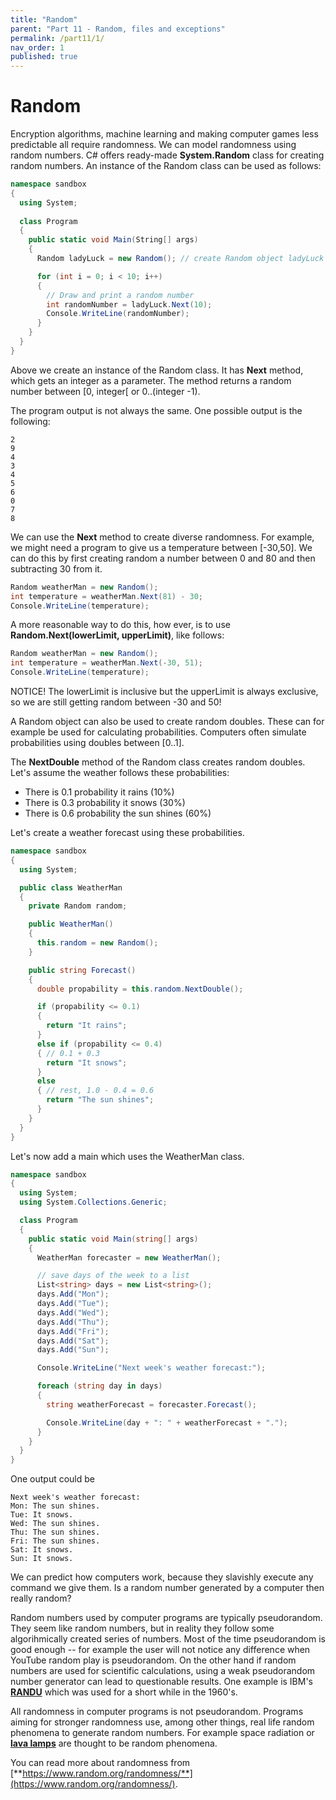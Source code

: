 ```yaml
---
title: "Random"
parent: "Part 11 - Random, files and exceptions"
permalink: /part11/1/
nav_order: 1
published: true
---
```


# Random

Encryption algorithms, machine learning and making computer games less predictable all require randomness. We can model randomness using random numbers. C# offers ready-made **System.Random** class for creating random numbers. An instance of the Random class can be used as follows:

```cs
namespace sandbox
{
  using System;
  
  class Program
  {
    public static void Main(String[] args)
    {
      Random ladyLuck = new Random(); // create Random object ladyLuck

      for (int i = 0; i < 10; i++)
      {
        // Draw and print a random number
        int randomNumber = ladyLuck.Next(10);
        Console.WriteLine(randomNumber);
      }
    }
  }
}
```

Above we create an instance of the Random class. It has **Next** method, which gets an integer as a parameter. The method returns a random number between [0, integer[ or 0..(integer -1).

The program output is not always the same. One possible output is the following:

```console
2 
9 
4 
3 
4 
5 
6 
0 
7 
8
```

We can use the **Next** method to create diverse randomness. For example, we might need a program to give us a temperature between \[-30,50\]. We can do this by first creating random a number between 0 and 80 and then subtracting 30 from it.


```cs
Random weatherMan = new Random();
int temperature = weatherMan.Next(81) - 30;
Console.WriteLine(temperature);
```

A more reasonable way to do this, how ever, is to use **Random.Next(lowerLimit, upperLimit)**, like follows:

```cs
Random weatherMan = new Random();
int temperature = weatherMan.Next(-30, 51);
Console.WriteLine(temperature);
```

NOTICE! The lowerLimit is inclusive but the upperLimit is always exclusive, so we are still getting random between -30 and 50!

A Random object can also be used to create random doubles. These can for example be used for calculating probabilities. Computers often simulate probabilities using doubles between \[0..1\].

The **NextDouble** method of the Random class creates random doubles. Let's assume the weather follows these probabilities:

* There is 0.1 probability it rains (10%)
* There is 0.3 probability it snows (30%)
* There is 0.6 probability the sun shines (60%)

Let's create a weather forecast using these probabilities.

```cs
namespace sandbox
{
  using System;

  public class WeatherMan
  {
    private Random random;

    public WeatherMan()
    {
      this.random = new Random();
    }

    public string Forecast()
    {
      double propability = this.random.NextDouble();

      if (propability <= 0.1)
      {
        return "It rains";
      }
      else if (propability <= 0.4)
      { // 0.1 + 0.3
        return "It snows";
      }
      else
      { // rest, 1.0 - 0.4 = 0.6
        return "The sun shines";
      }
    }
  }
}
```

Let's now add a main which uses the WeatherMan class.

```cs
namespace sandbox
{
  using System;
  using System.Collections.Generic;

  class Program
  {
    public static void Main(string[] args)
    {
      WeatherMan forecaster = new WeatherMan();

      // save days of the week to a list
      List<string> days = new List<string>();
      days.Add("Mon");
      days.Add("Tue");
      days.Add("Wed");
      days.Add("Thu");
      days.Add("Fri");
      days.Add("Sat");
      days.Add("Sun");

      Console.WriteLine("Next week's weather forecast:");

      foreach (string day in days)
      {
        string weatherForecast = forecaster.Forecast();

        Console.WriteLine(day + ": " + weatherForecast + ".");
      }
    }
  }
}
```

One output could be

```console
Next week's weather forecast:
Mon: The sun shines.
Tue: It snows.
Wed: The sun shines.
Thu: The sun shines.
Fri: The sun shines.
Sat: It snows.
Sun: It snows.
```

We can predict how computers work, because they slavishly execute any command we give them. Is a random number generated by a computer then really random?

Random numbers used by computer programs are typically pseudorandom. They seem like random numbers, but in reality they follow some algorihmically created series of numbers. Most of the time pseudorandom is good enough -- for example the user will not notice any difference when YouTube random play is pseudorandom. On the other hand if random numbers are used for scientific calculations, using a weak pseudorandom number generator can lead to questionable results. One example is IBM's [**RANDU**](https://en.wikipedia.org/wiki/RANDU) which was used for a short while in the 1960's.

All randomness in computer programs is not pseudorandom. Programs aiming for stronger randomness use, among other things, real life random phenomena to generate random numbers. For example space radiation or [**lava lamps**](https://www.wired.com/2003/08/random/) are thought to be random phenomena.


You can read more about randomness from [**https://www.random.org/randomness/**](https://www.random.org/randomness/).



